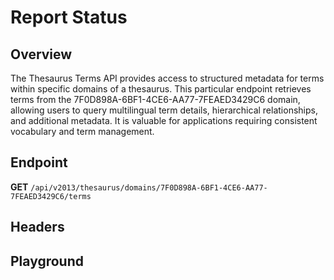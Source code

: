 <script setup>
import SwaggerUI from "@/swagger/view/SwaggerUI.vue"
import swaggerJson from "@/swagger/json/thesaurus/nbsap/report-status.json";

const swaggerSpecs = [
  { json:swaggerJson, protected: false },
]
</script>

# Report Status

## Overview

The Thesaurus Terms API provides access to structured metadata for terms within specific domains of a thesaurus. This particular endpoint retrieves terms from the 7F0D898A-6BF1-4CE6-AA77-7FEAED3429C6 domain, allowing users to query multilingual term details, hierarchical relationships, and additional metadata. It is valuable for applications requiring consistent vocabulary and term management.


## Endpoint

**GET** `/api/v2013/thesaurus/domains/7F0D898A-6BF1-4CE6-AA77-7FEAED3429C6/terms`

## Headers
<!--@include: @/../components/common/header/accept.md-->

## Playground

<SwaggerUI :swaggerSpecs="swaggerSpecs" />